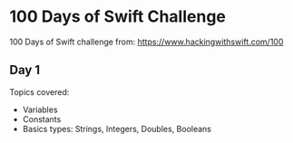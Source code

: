 # 100 Days of Swift Challenge

100 Days of Swift challenge from: https://www.hackingwithswift.com/100

## Day 1

Topics covered:
- Variables
- Constants
- Basics types: Strings, Integers, Doubles, Booleans

